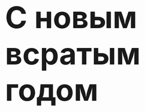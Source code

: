 <html lang="en">
<head>
    <meta charset="UTF-8">
    <meta name="viewport" content="width=device-width, initial-scale=1.0">
    <title>С новым всратым годом!</title>
</head>
<body>
    <h1 style="font-size: 80px;">С новым всратым годом</h1>
</body>
</html>
